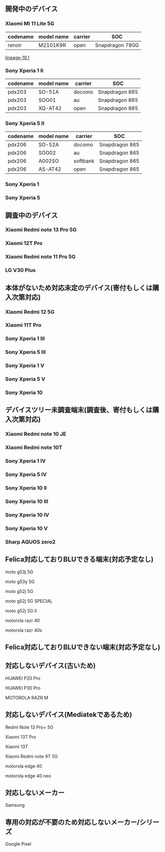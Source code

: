 ## 開発中のデバイス

### Xiaomi Mi 11 Lite 5G

| codename | model name | carrier | SOC | 
| ---- | ---- | ---- | ---- |
| renoir | M2101K9R  | open | Snapdragon 780G | 

[lineage-19.1](https://sourceforge.net/projects/felica-droid/files/ROM/Xiaomi/renoir/19.1/)

### Sony Xperia 1 II

| codename | model name | carrier | SOC | 
| ---- | ---- | ---- | ---- |
| pdx203 | SO-51A  | docomo | Snapdragon 865 | 
| pdx203 | SOG01  | au | Snapdragon 865 | 
| pdx203 | XQ-AT42  | open | Snapdragon 865 | 

### Sony Xperia 5 II

| codename | model name | carrier | SOC | 
| ---- | ---- | ---- | ---- |
| pdx206 | SO-52A  | docomo | Snapdragon 865 | 
| pdx206 | SOG02  | au | Snapdragon 865 | 
| pdx206 | A002SO  | softbank | Snapdragon 865 | 
| pdx206 | AS-AT42  | open | Snapdragon 865 | 

### Sony Xperia 1

### Sony Xperia 5

## 調査中のデバイス

### Xiaomi Redmi note 13 Pro 5G

### Xiaomi 12T Pro

### Xiaomi Redmi note 11 Pro 5G

### LG V30 Plus

## 本体がないため対応未定のデバイス(寄付もしくは購入次第対応)

### Xiaomi Redmi 12 5G

### Xiaomi 11T Pro

### Sony Xperia 1 III

### Sony Xperia 5 III

### Sony Xperia 1 V

### Sony Xperia 5 V

### Sony Xperia 10

## デバイスツリー未調査端末(調査後、寄付もしくは購入次第対応)

### Xiaomi Redmi note 10 JE

### Xiaomi Redmi note 10T

### Sony Xperia 1 IV

### Sony Xperia 5 IV

### Sony Xperia 10 II

### Sony Xperia 10 III

### Sony Xperia 10 IV

### Sony Xperia 10 V

### Sharp AQUOS zero2

## Felica対応しておりBLUできる端末(対応予定なし)

moto g53j 5G

moto g53y 5G

moto g52j 5G

moto g52j 5G SPECIAL

moto g52j 5G II

motorola razr 40 

motorola razr 40s

## Felica対応しておりBLUできない端末(対応予定なし)


## 対応しないデバイス(古いため)

HUAWEI P20 Pro

HUAWEI P30 Pro

MOTOROLA RAZR M


## 対応しないデバイス(Mediatekであるため)

Redmi Note 13 Pro+ 5G

Xiaomi 13T Pro

Xiaomi 13T

Xiaomi Redmi note 9T 5G

motorola edge 40

motorola edge 40 neo

## 対応しないメーカー

Samsung

## 専用の対応が不要のため対応しないメーカー/シリーズ

Google Pixel
